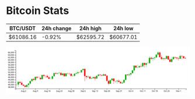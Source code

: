 # Bitcoin Stats

BTC/USDT|24h change|24h high|24h low|
|---|---|---|---|
|$61086.16|-0.92%|$62595.72|$60677.01|

<img src="./chart.svg">
